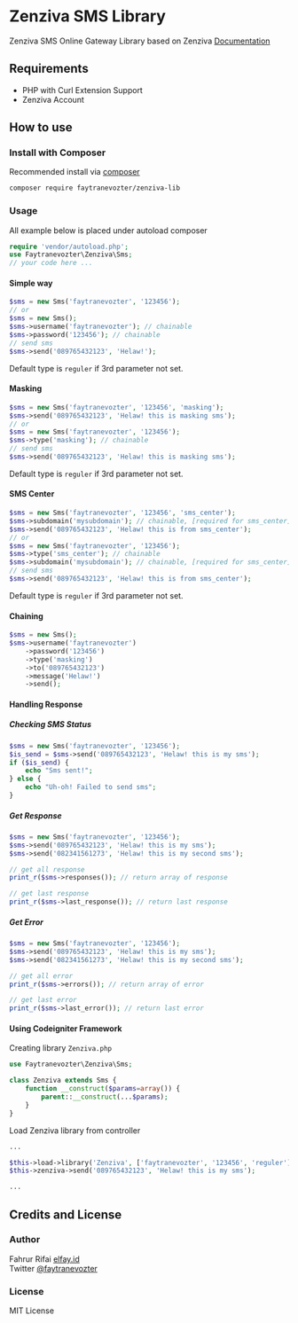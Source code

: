# Zenziva SMS Library
Zenziva SMS Online Gateway Library based on Zenziva [Documentation](https://www.zenziva.id/dokumentasi/)


## Requirements

- PHP with Curl Extension Support
- Zenziva Account

## How to use
### Install with Composer
Recommended install via [composer](http://getcomposer.org)
```bash
composer require faytranevozter/zenziva-lib
```

### Usage
All example below is placed under autoload composer
```php
require 'vendor/autoload.php';
use Faytranevozter\Zenziva\Sms;
// your code here ...
```

#### Simple way
```php
$sms = new Sms('faytranevozter', '123456');
// or
$sms = new Sms();
$sms->username('faytranevozter'); // chainable
$sms->password('123456'); // chainable
// send sms
$sms->send('089765432123', 'Helaw!');
```
Default type is `reguler` if 3rd parameter not set.

#### Masking
```php
$sms = new Sms('faytranevozter', '123456', 'masking');
$sms->send('089765432123', 'Helaw! this is masking sms');
// or
$sms = new Sms('faytranevozter', '123456');
$sms->type('masking'); // chainable
// send sms
$sms->send('089765432123', 'Helaw! this is masking sms');
```
Default type is `reguler` if 3rd parameter not set.

#### SMS Center
```php
$sms = new Sms('faytranevozter', '123456', 'sms_center');
$sms->subdomain('mysubdomain'); // chainable, [required for sms_center]
$sms->send('089765432123', 'Helaw! this is from sms_center');
// or
$sms = new Sms('faytranevozter', '123456');
$sms->type('sms_center'); // chainable
$sms->subdomain('mysubdomain'); // chainable, [required for sms_center]
// send sms
$sms->send('089765432123', 'Helaw! this is from sms_center');
```
Default type is `reguler` if 3rd parameter not set.

#### Chaining
```php
$sms = new Sms();
$sms->username('faytranevozter')
    ->password('123456')
    ->type('masking')
    ->to('089765432123')
    ->message('Helaw!')
    ->send();
```

#### Handling Response
##### Checking SMS Status
```php
$sms = new Sms('faytranevozter', '123456');
$is_send = $sms->send('089765432123', 'Helaw! this is my sms');
if ($is_send) {
    echo "Sms sent!";
} else {
    echo "Uh-oh! Failed to send sms";
}
```
##### Get Response
```php
$sms = new Sms('faytranevozter', '123456');
$sms->send('089765432123', 'Helaw! this is my sms');
$sms->send('082341561273', 'Helaw! this is my second sms');

// get all response
print_r($sms->responses()); // return array of response

// get last response
print_r($sms->last_response()); // return last response

```
##### Get Error
```php
$sms = new Sms('faytranevozter', '123456');
$sms->send('089765432123', 'Helaw! this is my sms');
$sms->send('082341561273', 'Helaw! this is my second sms');

// get all error
print_r($sms->errors()); // return array of error

// get last error
print_r($sms->last_error()); // return last error

```

#### Using Codeigniter Framework
Creating library `Zenziva.php`
```php
use Faytranevozter\Zenziva\Sms;

class Zenziva extends Sms {
    function __construct($params=array()) {
        parent::__construct(...$params);
    }
}
```
Load Zenziva library from controller
```php
...

$this->load->library('Zenziva', ['faytranevozter', '123456', 'reguler']);
$this->zenziva->send('089765432123', 'Helaw! this is my sms');

...
```

## Credits and License
### Author
Fahrur Rifai [elfay.id](https://www.elfay.id)  
Twitter [@faytranevozter](https://twitter.com/faytranevozter)

### License
MIT License
